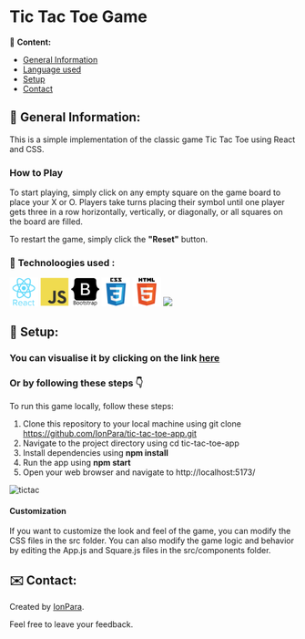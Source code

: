 # Tic Tac Toe Game

📃 **Content:**
- [General Information ](#General-Information)
- [Language used](#languages)
- [Setup](#setup)
- [Contact](#contact)

## 📑 General Information:

This is a simple implementation of the classic game Tic Tac Toe using React and CSS.

### How to Play

To start playing, simply click on any empty square on the game board to place your X or O. Players take turns placing their symbol until one player gets three in a row horizontally, vertically, or diagonally, or all squares on the board are filled.

To restart the game, simply click the **"Reset"** button.

### 🔣 <a id="languages">Technoloogies used </a>:

<p align="left">
<img src="https://raw.githubusercontent.com/devicons/devicon/master/icons/react/react-original-wordmark.svg" alt="react" width="50" height="50"/>
<img src="https://raw.githubusercontent.com/devicons/devicon/master/icons/javascript/javascript-original.svg" alt="javascript" width="50" height="50"/>
<img src="https://raw.githubusercontent.com/devicons/devicon/master/icons/bootstrap/bootstrap-plain-wordmark.svg" alt="bootstrap" width="50" height="50"/>
<img src="https://raw.githubusercontent.com/devicons/devicon/master/icons/css3/css3-original-wordmark.svg" alt="css3" width="50" height="50"/> 
<img src="https://raw.githubusercontent.com/devicons/devicon/master/icons/html5/html5-original-wordmark.svg" alt="html5" width="50" height="50"/>
<img src="https://skillicons.dev/icons?i=vscode&theme=light"/>
</p>

## 📘 <a id="setup">Setup</a>:

### You can visualise it by clicking on the link [here](https://tic-tac-toe-13.netlify.app/)

### Or by following these steps :point_down:

To run this game locally, follow these steps:

1. Clone this repository to your local machine using git clone https://github.com/IonPara/tic-tac-toe-app.git
2. Navigate to the project directory using cd tic-tac-toe-app
3. Install dependencies using **npm install**
4. Run the app using **npm start**
5. Open your web browser and navigate to http://localhost:5173/

![tictac](https://user-images.githubusercontent.com/84988051/227227992-e0bef874-da81-4324-96f7-a65bdd50cd81.png)


#### Customization

If you want to customize the look and feel of the game, you can modify the CSS files in the src folder. You can also modify the game logic and behavior by editing the App.js and Square.js files in the src/components folder.

## ✉️ <a id="contact">Contact</a>:

Created by [IonPara](https://github.com/IonPara).

Feel free to leave your feedback.
